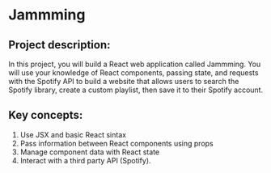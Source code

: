 # Jammming
## Project description:  
In this project, you will build a React web application called Jammming. You will use your knowledge of React components, passing state, and requests with the Spotify API to build a website that allows users to search the Spotify library, create a custom playlist, then save it to their Spotify account.
## Key concepts:  
1. Use JSX and basic React sintax
2. Pass information between React components using props
3. Manage component data with React state
4. Interact with a third party API (Spotify).

